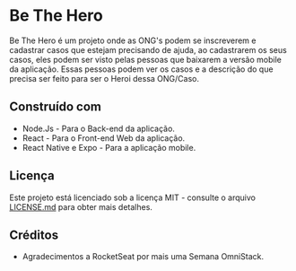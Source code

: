 # Be The Hero

Be The Hero é um projeto onde as ONG's podem se inscreverem e cadastrar casos que estejam precisando de ajuda, ao cadastrarem os seus casos, eles podem ser visto pelas pessoas que baixarem a versão mobile da aplicação. Essas pessoas podem ver os casos e a descrição do que precisa ser feito para ser o Heroi dessa ONG/Caso.


## Construído com

* Node.Js - Para o Back-end da aplicação.
* React - Para o Front-end Web da aplicação.
* React Native e Expo - Para a aplicação mobile.


## Licença

Este projeto está licenciado sob a licença MIT - consulte o arquivo [LICENSE.md](LICENSE.md) para obter mais detalhes.

## Créditos

* Agradecimentos a RocketSeat por mais uma Semana OmniStack.
